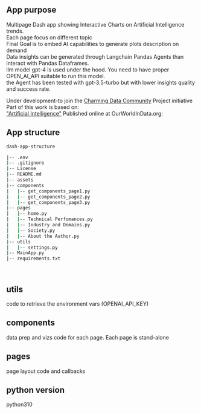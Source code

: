 ## App purpose
Multipage Dash app  showing Interactive Charts on Artificial Intelligence trends.<br>
Each page focus on different topic<br>
Final Goal is to embed AI capabilities to generate plots description on demand<br>
Data insights can be generated through Langchain Pandas Agents than interact with Pandas Dataframes.<br>
llm model gpt-4 is used under the hood. You need to have proper OPEN_AI_API suitable to run this model.<br>
the Agent has been tested with gpt-3.5-turbo but with lower insights quality and success rate.<br>

Under development-to join the [Charming Data Community](https://charming-data.circle.so/c/ai-python-projects/) Project initiative <br>
Part of this work is based on:<br>
["Artificial Intelligence"](https://ourworldindata.org/artificial-intelligence) Published online at OurWorldInData.org: 
<br>

## App structure

```bash
dash-app-structure

|-- .env
|-- .gitignore
|-- License
|-- README.md
|-- assets  
|-- components
|   |-- get_components_page1.py
|   |-- get_components_page2.py
|   |-- get_components_page3.py
|-- pages
|   |-- home.py
|   |-- Technical Perfomances.py
|   |-- Industry and Domains.py
|   |-- Society.py
|   |-- About the Author.py
|-- utils
|   |-- settings.py
|-- MainApp.py
|-- requirements.txt

```

<br>

## utils
code to retrieve the environment vars (OPENAI_API_KEY)
## components
data prep and vizs code for each page. Each page is stand-alone
## pages
page layout code and callbacks
## python version
python310

